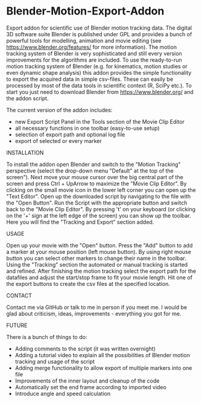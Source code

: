 # Blender-Motion-Export-Addon
Export addon for scientific use of Blender motion tracking data.
The digital 3D software suite Blender is published under GPL and provides a bunch of powerful tools for modelling, animation and movie editing (see https://www.blender.org/features/ for more information).
The motion tracking system of Blender is very sophisticated and still every version improvements for the algorithms are included.
To use the ready-to-run motion tracking system of Blender (e.g. for kinematics, motion studies or even dynamic shape analysis) this addon provides the simple functionality to export the acquired data in simple csv-files. These can easily be processed by most of the data tools in scientific context (R, SciPy etc.).
To start you just need to download Blender from https://www.blender.org/ and the addon script.

The current version of the addon includes:

- new Export Script Panel in the Tools section of the Movie Clip Editor
- all necessary functions in one toolbar (easy-to-use setup)
- selection of export path and optional log file
- export of selected or every marker

INSTALLATION

To install the addon open Blender and switch to the "Motion Tracking" perspective (select the drop-down menu "Default" at the top of the screen").
Next move your mouse cursor over the big central part of the screen and press Ctrl + UpArrow to maximize the "Movie Clip Editor".
By clicking on the small movie icon in the lower left corner you can open up the "Text Editor".
Open up the downloaded script by navigating to the file with the "Open Button". Run the Script with the appropriate button and switch back to the "Movie Clip Editor".
By pressing 't' on your keyboard (or clicking on the '+' sign at the left edge of the screen) you can show up the toolbar.
Here you will find the "Tracking and Export" section added.

USAGE

Open up your movie with the "Open" button. Press the "Add" button to add a marker at your mouse position (left mouse button).
By using right mouse button you can select other markers to change their name in the toolbar.
Using the "Tracking" section the automated or manual tracking is started and refined.
After finishing the motion tracking select the export path for the datafiles and adjust the start/stop frame to fit your movie length.
Hit one of the export buttons to create the csv files at the specified location.

CONTACT

Contact me via GitHub or talk to me in person if you meet me.
I would be glad about criticism, ideas, improvements - everything you got for me.

FUTURE

There is a bunch of things to do:
- Adding comments to the script (it was written overnight)
- Adding a tutorial video to explain all the possibilities of Blender motion tracking and usage of the script
- Adding merge functionality to allow export of multiple markers into one file
- Improvements of the inner layout and cleanup of the code
- Automatically set the end frame according to imported video
- Introduce angle and speed calculation
